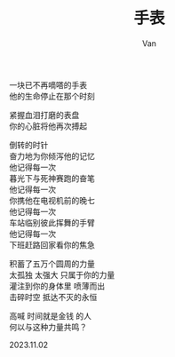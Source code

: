 ﻿---
layout: post
title: 手表
author: Van
category: poem
---

一块已不再嘀嗒的手表   
他的生命停止在那个时刻   
   
紧握血泪打磨的表盘   
你的心脏将他再次搏起   
   
倒转的时针   
奋力地为你倾泻他的记忆   
他记得每一次   
暮光下与死神赛跑的奋笔   
他记得每一次   
你携他在电视机前的晚七   
他记得每一次   
车站临别彼此挥舞的手臂   
他记得每一次   
下班赶路回家看你的焦急   
   
积蓄了五万个圆周的力量   
太孤独 太强大 只属于你的力量   
灌注到你的身体里 喷薄而出   
击碎时空 抵达不灭的永恒   

高喊 时间就是金钱 的人   
何以与这种力量共鸣？   
   
2023.11.02   